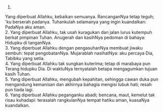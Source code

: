 1.
Yang diperbuat Allahku, kebaikan semuanya.
RancanganNya tetap teguh; 'ku berserah padanya.
Tuhankulah selamanya yang ingin kuandalkan:
PadaNya aku aman.
<br>
2.
Yang diperbuat Allahku, tak usah kuragukan
dan jalan lurus kutempuh berkat pimpinan Tuhan.
Anugerah dan kasihNya pedoman di bahaya:
Hidupku di tanganNya.
<br>
3.
Yang diperbuat Allahku dengan pengasuhanNya
membuat jiwaku sembuh: tepat pengobatanNya.
Mujarablah nasihatNya: aku percaya Dia,
Tabibku yang setia.
<br>
4.
Yang diperbuat Allahku tak sungkan kuterima;
tetap di marabaya pun Terang hidupku Dia.
Di waktuNya ternyatalah betapa mengagumkan
tujuan kasih Tuhan.
<br>
5.
Yang diperbuat Allahku, mengubah kepahitan,
sehingga cawan duka pun mengandung kemanisan
dan akhirnya bahagia mengisi lubuk hati;
resah pun tiada lagi.
<br>
6.
Yang diperbuat Allahku peganganku abadi;
bencana, maut, kemelut tak risau kuhadapi:
terasalah rangkulanNya tempat hatiku aman,
kuasaNya kuandalkan.